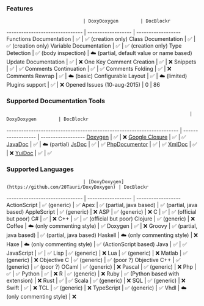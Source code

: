 
### Features

                                | DoxyDoxygen        | DocBlockr
------------------------------- | ------------------ | ------------------
Functions Documentation         | :white_check_mark: | :white_check_mark: (creation only)
Class Documentation             | :white_check_mark: | :white_check_mark: (creation only)
Variable Documentation          | :white_check_mark: | :white_check_mark: (creation only)
Type Detection                  | :white_check_mark: (body inspection) | :cloud: (partial, default value or name based)
Update Documentation            | :white_check_mark: | :x:
One Key Comment Creation        | :white_check_mark: | :x:
Snippets                        | :white_check_mark: | :white_check_mark:
Comments Continuation           | :white_check_mark: | :white_check_mark:
Comments Folding                | :white_check_mark: | :x:
Comments Rewrap                 | :white_check_mark: | :cloud: (basic)
Configurable Layout             | :white_check_mark: | :cloud: (limited)
Plugins support                 | :white_check_mark: | :x:
Opened Issues (10-aug-2015)     | 0                  | 86


### Supported Documentation Tools

                                                                       | DoxyDoxygen        | DocBlockr
---------------------------------------------------------------------- | ------------------ | ------------------
[Doxygen](http://www.stack.nl/~dimitri/doxygen/)                       | :white_check_mark: | :x:
[Google Closure](https://developers.google.com/closure/compiler/)      | :white_check_mark: | :white_check_mark: 
[JavaDoc](http://docs.oracle.com/javase/7/docs/technotes/tools/windows/javadoc.html) | :white_check_mark: | :cloud: (partial)
[JsDoc](http://usejsdoc.org)                                           | :white_check_mark: | :white_check_mark: 
[PhpDocumentor](http://www.phpdoc.org/docs/latest/index.html)          | :white_check_mark: | :white_check_mark: 
[XmlDoc](http://www.ecma-international.org/publications/standards/Ecma-334.htm) |  :white_check_mark:  | :x:
[YuiDoc](http://yui.github.io/yuidoc)                                  | :white_check_mark: | :white_check_mark: 


### Supported Languages

                                | [DoxyDoxygen](https://github.com/20Tauri/DoxyDoxygen) | DocBlockr
------------------------------- | ------------------ | ------------------
ActionScript                    | :white_check_mark: (generic) | :white_check_mark:
Apex                            | :white_check_mark: (partial, java based) | :white_check_mark: (partial, java based)
AppleScript                     | :white_check_mark: (generic) | :x:
ASP                             | :white_check_mark: (generic) | :x:
C                               | :white_check_mark: | :white_check_mark: (official but poor)
C#                              | :white_check_mark: | :x:
C++                             | :white_check_mark: | :white_check_mark: (official but poor)
Clojure                         | :white_check_mark: (generic) | :x:
Coffee                          | :cloud: (only commenting style) | :white_check_mark:
Doxygen                         | :white_check_mark: | :x:
Groovy                          | :white_check_mark: (partial, java based) | :white_check_mark: (partial, java based)
Haskell                         | :cloud: (only commenting style) | :x:
Haxe                            | :cloud: (only commenting style) | :white_check_mark: (ActionScript based)
Java                            | :white_check_mark: | :white_check_mark:
JavaScript                      | :white_check_mark: | :white_check_mark:
Lisp                            | :white_check_mark: (generic) | :x:
Lua                             | :white_check_mark: (generic) | :x:
Matlab                          | :white_check_mark: (generic) | :x:
Objective C                     | :white_check_mark: (generic) | :white_check_mark: (poor ?)
Objective C++                   | :white_check_mark: (generic) | :white_check_mark: (poor ?)
OCaml                           | :white_check_mark: (generic) | :x:
Pascal                          | :white_check_mark: (generic) | :x:
Php                             | :white_check_mark: | :white_check_mark:
Python                          | :white_check_mark: | :x:
R                               | :white_check_mark: (generic) | :x:
Ruby                            | :white_check_mark: (Python based with extension) | :x:
Rust                            | :white_check_mark: | :white_check_mark:
Scala                           | :white_check_mark: (generic) | :x:
SQL                             | :white_check_mark: (generic) | :x:
Swift                           | :white_check_mark: | :x:
TCL                             | :white_check_mark: (generic) | :x:
TypeScript                      | :white_check_mark: (generic) | :white_check_mark:
Vhdl                            | :cloud: (only commenting style) | :x:
